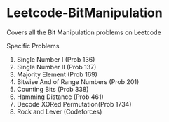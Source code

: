 # Leetcode-BitManipulation
Covers all the Bit Manipulation problems on Leetcode

Specific Problems 

1. Single Number I (Prob 136)
2. Single Number II (Prob 137)
3. Majority Element (Prob 169)
4. Bitwise And of Range Numbers (Prob 201)
5. Counting Bits (Prob 338)
6. Hamming Distance (Prob 461)
7. Decode XORed Permutation(Prob 1734)
8. Rock and Lever (Codeforces)
